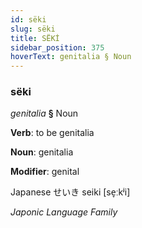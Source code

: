 ```yaml
---
id: sëki
slug: sëki
title: SËKİ
sidebar_position: 375
hoverText: genitalia § Noun
---
```


### sëki

*genitalia* **§** Noun

**Verb**: to be genitalia

**Noun**: genitalia

**Modifier**: genital

Japanese せいき seiki [se̞ːkʲi]

*Japonic Language Family*